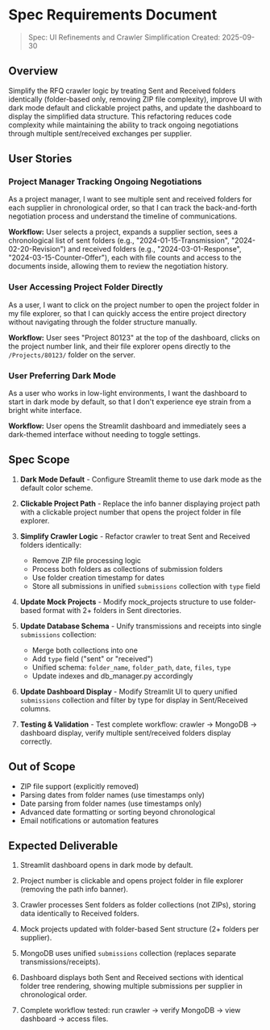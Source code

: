# Spec Requirements Document

> Spec: UI Refinements and Crawler Simplification
> Created: 2025-09-30

## Overview

Simplify the RFQ crawler logic by treating Sent and Received folders identically (folder-based only, removing ZIP file complexity), improve UI with dark mode default and clickable project paths, and update the dashboard to display the simplified data structure. This refactoring reduces code complexity while maintaining the ability to track ongoing negotiations through multiple sent/received exchanges per supplier.

## User Stories

### Project Manager Tracking Ongoing Negotiations

As a project manager, I want to see multiple sent and received folders for each supplier in chronological order, so that I can track the back-and-forth negotiation process and understand the timeline of communications.

**Workflow:** User selects a project, expands a supplier section, sees a chronological list of sent folders (e.g., "2024-01-15-Transmission", "2024-02-20-Revision") and received folders (e.g., "2024-03-01-Response", "2024-03-15-Counter-Offer"), each with file counts and access to the documents inside, allowing them to review the negotiation history.

### User Accessing Project Folder Directly

As a user, I want to click on the project number to open the project folder in my file explorer, so that I can quickly access the entire project directory without navigating through the folder structure manually.

**Workflow:** User sees "Project 80123" at the top of the dashboard, clicks on the project number link, and their file explorer opens directly to the `/Projects/80123/` folder on the server.

### User Preferring Dark Mode

As a user who works in low-light environments, I want the dashboard to start in dark mode by default, so that I don't experience eye strain from a bright white interface.

**Workflow:** User opens the Streamlit dashboard and immediately sees a dark-themed interface without needing to toggle settings.

## Spec Scope

1. **Dark Mode Default** - Configure Streamlit theme to use dark mode as the default color scheme.

2. **Clickable Project Path** - Replace the info banner displaying project path with a clickable project number that opens the project folder in file explorer.

3. **Simplify Crawler Logic** - Refactor crawler to treat Sent and Received folders identically:
   - Remove ZIP file processing logic
   - Process both folders as collections of submission folders
   - Use folder creation timestamp for dates
   - Store all submissions in unified `submissions` collection with `type` field

4. **Update Mock Projects** - Modify mock_projects structure to use folder-based format with 2+ folders in Sent directories.

5. **Update Database Schema** - Unify transmissions and receipts into single `submissions` collection:
   - Merge both collections into one
   - Add `type` field ("sent" or "received")
   - Unified schema: `folder_name`, `folder_path`, `date`, `files`, `type`
   - Update indexes and db_manager.py accordingly

6. **Update Dashboard Display** - Modify Streamlit UI to query unified `submissions` collection and filter by type for display in Sent/Received columns.

7. **Testing & Validation** - Test complete workflow: crawler → MongoDB → dashboard display, verify multiple sent/received folders display correctly.

## Out of Scope

- ZIP file support (explicitly removed)
- Parsing dates from folder names (use timestamps only)
- Date parsing from folder names (use timestamps only)
- Advanced date formatting or sorting beyond chronological
- Email notifications or automation features

## Expected Deliverable

1. Streamlit dashboard opens in dark mode by default.

2. Project number is clickable and opens project folder in file explorer (removing the path info banner).

3. Crawler processes Sent folders as folder collections (not ZIPs), storing data identically to Received folders.

4. Mock projects updated with folder-based Sent structure (2+ folders per supplier).

5. MongoDB uses unified `submissions` collection (replaces separate transmissions/receipts).

6. Dashboard displays both Sent and Received sections with identical folder tree rendering, showing multiple submissions per supplier in chronological order.

7. Complete workflow tested: run crawler → verify MongoDB → view dashboard → access files.
